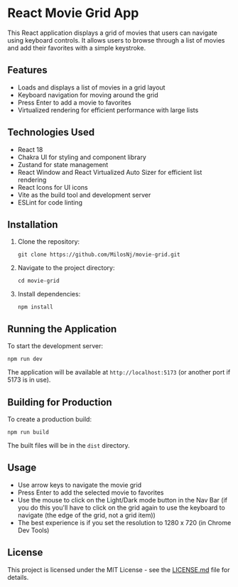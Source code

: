 # React Movie Grid App

This React application displays a grid of movies that users can navigate using keyboard controls. It allows users to browse through a list of movies and add their favorites with a simple keystroke.

## Features

- Loads and displays a list of movies in a grid layout
- Keyboard navigation for moving around the grid
- Press Enter to add a movie to favorites
- Virtualized rendering for efficient performance with large lists

## Technologies Used

- React 18
- Chakra UI for styling and component library
- Zustand for state management
- React Window and React Virtualized Auto Sizer for efficient list rendering
- React Icons for UI icons
- Vite as the build tool and development server
- ESLint for code linting

## Installation

1. Clone the repository:
   ```
   git clone https://github.com/MilosNj/movie-grid.git
   ```

2. Navigate to the project directory:
   ```
   cd movie-grid
   ```

3. Install dependencies:
   ```
   npm install
   ```

## Running the Application

To start the development server:

```
npm run dev
```

The application will be available at `http://localhost:5173` (or another port if 5173 is in use).

## Building for Production

To create a production build:

```
npm run build
```

The built files will be in the `dist` directory.

## Usage

- Use arrow keys to navigate the movie grid
- Press Enter to add the selected movie to favorites
- Use the mouse to click on the Light/Dark mode button in the Nav Bar (if you do this you'll have to click on the grid again to use the keyboard to navigate (the edge of the grid, not a grid item))
- The best experience is if you set the resolution to 1280 x 720 (in Chrome Dev Tools)

## License

This project is licensed under the MIT License - see the [LICENSE.md](LICENSE.md) file for details.
